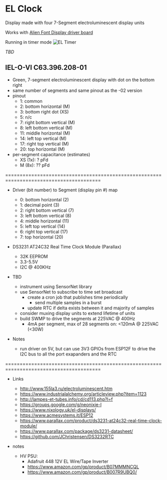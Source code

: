 # EL Clock
Display made with four 7-Segment electroluminescent display units

Works with [Alien Font Display driver board](https://github.com/jduanen/alienFontDisplay)

Running in timer mode
![EL Timer](eltimer.gif)

*TBD*

## IEL-O-VI C63.396.208-01
* Green, 7-segment electroluminescent display with dot on the bottom right
* same number of segments and same pinout as the -02 version
* pinout
  - 1: common
  - 2: bottom horizontal (M)
  - 3: bottom right dot (XS)
  - 5: n/c
  - 7: right bottom vertical (M)
  - 8: left bottom vertical (M)
  - 11: middle horizontal (M)
  - 14: left top vertical (M)
  - 17: right top vertical (M)
  - 20: top horizontal (M)
* per-segment capacitance (estimates)
  - XS (1x): ? pFd
  - M  (8x): ?? pFd

=======================================================================================

* Driver (bit number) to Segment (display pin #) map
  - 0: bottom horizontal (2)
  - 1: decimal point (3)
  - 2: right bottom vertical (7)
  - 3: left bottom vertical (8)
  - 4: middle horizontal (11)
  - 5: left top vertical (14)
  - 6: right top vertical (17)
  - 7: top horizontal (20)

* DS3231 AT24C32 Real Time Clock Module (Parallax)
  - 32K EEPROM
  - 3.3-5.5V
  - I2C @ 400KHz

* TBD
  - instrument using SensorNet library
  - use SensorNet to subscribe to time set broadcast
    * create a cron job that publishes time periodically
      - send multiple samples in a burst
    * update RTC if delta exists between it and majority of samples
  - consider muxing display units to extend lifetime of units
  - build SWMP to drive the segments at 225VAC @ 400Hz
    * 4mA per segment, max of 28 segments on: <120mA @ 225VAC (<30W)

* Notes
  - run driver on 5V, but can use 3V3 GPIOs from ESP12F to drive the I2C bus to all the port exapanders and the RTC

=======================================================================================

* Links
  - http://www.155la3.ru/electroluminescent.htm
  - https://www.industrialalchemy.org/articleview.php?item=1123
  - http://lampes-et-tubes.info/cd/cd113.php?l=f
  - https://groups.google.com/g/neonixie-l
  - https://www.nixology.uk/el-displays/
  - https://www.acmesystems.it/ESP12
  - https://www.parallax.com/product/ds3231-at24c32-real-time-clock-module/
  - https://www.parallax.com/package/ds3231-datasheet/
  - https://github.com/JChristensen/DS3232RTC

* notes
  - HV PSU:
    * Adafruit 448 12V EL Wire/Tape Inverter 
    * https://www.amazon.com/gp/product/B07MMMNCQL
    * https://www.amazon.com/gp/product/B007R9UBQ0/

